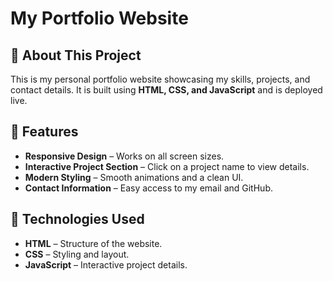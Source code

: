 # My Portfolio Website

## 🚀 About This Project

This is my personal portfolio website showcasing my skills, projects, and contact details. It is built using **HTML, CSS, and JavaScript** and is deployed live.

## 📌 Features

- **Responsive Design** – Works on all screen sizes.
- **Interactive Project Section** – Click on a project name to view details.
- **Modern Styling** – Smooth animations and a clean UI.
- **Contact Information** – Easy access to my email and GitHub.

## 🔧 Technologies Used

- **HTML** – Structure of the website.
- **CSS** – Styling and layout.
- **JavaScript** – Interactive project details.

